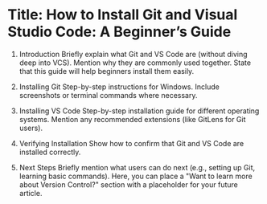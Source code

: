 # Title: How to Install Git and Visual Studio Code: A Beginner’s Guide

1. Introduction
Briefly explain what Git and VS Code are (without diving deep into VCS).
Mention why they are commonly used together.
State that this guide will help beginners install them easily.

2. Installing Git
Step-by-step instructions for Windows.
Include screenshots or terminal commands where necessary.

3. Installing VS Code
Step-by-step installation guide for different operating systems.
Mention any recommended extensions (like GitLens for Git users).

4. Verifying Installation
Show how to confirm that Git and VS Code are installed correctly.

5. Next Steps
Briefly mention what users can do next (e.g., setting up Git, learning basic
commands).
Here, you can place a "Want to learn more about Version Control?" section with a
placeholder for your future article.
